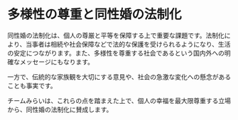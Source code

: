 # 多様性の尊重と同性婚の法制化

同性婚の法制化は、個人の尊厳と平等を保障する上で重要な課題です。法制化により、当事者は相続や社会保障などで法的な保護を受けられるようになり、生活の安定につながります。また、多様性を尊重する社会であるという国内外への明確なメッセージにもなります。

一方で、伝統的な家族観を大切にする意見や、社会の急激な変化への懸念があることも事実です。

チームみらいは、これらの点を踏まえた上で、個人の幸福を最大限尊重する立場から、同性婚の法制化に賛成します。